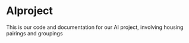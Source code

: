 AIproject
=========

This is our code and documentation for our AI project, involving housing pairings and groupings
